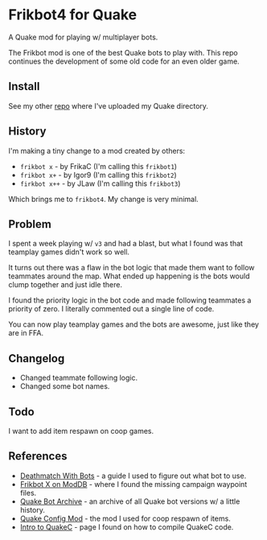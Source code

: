 # Frikbot4 for Quake

A Quake mod for playing w/ multiplayer bots.

The Frikbot mod is one of the best Quake bots to play with.  This repo continues the development of some old code for an even older game.

## Install

See my other [repo](https://github.com/whipowill/quake-dir) where I've uploaded my Quake directory.

## History

I'm making a tiny change to a mod created by others:

- ``frikbot x`` - by FrikaC (I'm calling this ``frikbot1``)
- ``frikbot x+`` - by Igor9 (I'm calling this ``frikbot2``)
- ``firkbot x++`` - by JLaw (I'm calling this ``frikbot3``)

Which brings me to ``frikbot4``.  My change is very minimal.

## Problem

I spent a week playing w/ ``v3`` and had a blast, but what I found was that teamplay games didn't work so well.

It turns out there was a flaw in the bot logic that made them want to follow teammates around the map.  What ended up happening is the bots would clump together and just idle there.

I found the priority logic in the bot code and made following teammates a priority of zero.  I literally commented out a single line of code.

You can now play teamplay games and the bots are awesome, just like they are in FFA.

## Changelog

- Changed teammate following logic.
- Changed some bot names.

## Todo

I want to add item respawn on coop games.

## References

- [Deathmatch With Bots](https://steamcommunity.com/sharedfiles/filedetails/?id=123626484) - a guide I used to figure out what bot to use.
- [Frikbot X on ModDB](https://www.moddb.com/mods/frikbot-x) - where I found the missing campaign waypoint files.
- [Quake Bot Archive](https://github.com/Jason2Brownlee/QuakeBotArchive) - an archive of all Quake bot versions w/ a little history.
- [Quake Config Mod](https://www.moddb.com/downloads/quake-config-mod) - the mod I used for coop respawn of items.
- [Intro to QuakeC](https://codedocs.org/what-is/quakec) - page I found on how to compile QuakeC code.